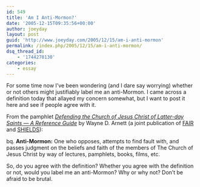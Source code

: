 ```yaml
---
id: 549
title: 'Am I Anti-Mormon?'
date: '2005-12-15T09:35:56+00:00'
author: joeyday
layout: post
guid: 'http://www.joeyday.com/2005/12/15/am-i-anti-mormon'
permalink: /index.php/2005/12/15/am-i-anti-mormon/
dsq_thread_id:
    - '1744278130'
categories:
    - essay
---
```


For some time now I’ve been wondering (and I dare say worrying) whether or not others might justifiably label me an anti-Mormon. I came across a definition today that allayed my concern somewhat, but I want to post it here and see if people agree with it.

From the pamphlet <cite>[Defending the Church of Jesus Christ of Latter-day Saints — A Reference Guide](http://www.shields-research.org/Books/Defending.pdf)</cite> by Wayne D. Arnett (a joint publication of [FAIR](http://www.fairlds.org) and [SHIELDS](http://www.shields-research.org)):

bq. **Anti-Mormon:** One who opposes, attempts to find fault with, and passes judgment on the beliefs and faith of the members of The Church of Jesus Christ by way of lectures, pamphlets, books, films, etc.

So, do you agree with the definition? Whether you agree with the definition or not, would you label me an anti-Mormon? Why or why not? Don’t be afraid to be brutal.